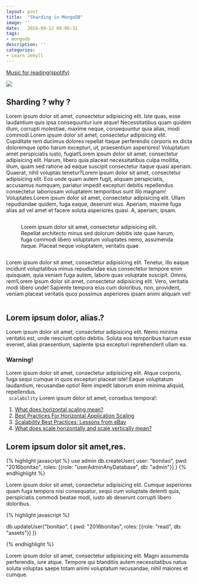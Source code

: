 ```yaml
---
layout: post
title:  "Sharding in MongoDB"
image: ''
date:   2016-09-12 00:06:31
tags:
- mongodb
description: ''
categories:
- Learn Jekyll 
---
```


<p class="music-read"><a href="spotify:track:4DAZ8UYNpWVIV46aLkN2Qp">Music for reading(spotify)</a></p>

<img src="http://cdn1.tnwcdn.com/wp-content/blogs.dir/1/files/2016/02/raw.gif">

## Sharding ? why ?

Lorem ipsum dolor sit amet, consectetur adipisicing elit. Iste quas, esse laudantium quis ipsa consequuntur iure atque! Necessitatibus quam quidem illum, corrupti molestiae, maxime neque, consequuntur quia alias, modi commodi.Lorem ipsum dolor sit amet, consectetur adipisicing elit. Cupiditate rem ducimus dolores repellat itaque perferendis corporis ex dicta doloremque optio harum excepturi, ut, praesentium asperiores! Voluptatum amet perspiciatis iusto, fugiat!Lorem ipsum dolor sit amet, consectetur adipisicing elit. Harum, libero quia placeat necessitatibus culpa mollitia, illum, quam sed ratione ad eaque suscipit consectetur itaque quasi aperiam. Quaerat, nihil voluptas tenetur?Lorem ipsum dolor sit amet, consectetur adipisicing elit. Eos unde quam autem fugit, aliquam perspiciatis, accusamus numquam, pariatur impedit excepturi debitis repellendus consectetur laboriosam voluptatem temporibus sunt illo magnam! Voluptates.Lorem ipsum dolor sit amet, consectetur adipisicing elit. Ullam repudiandae quidem, fuga eaque, deserunt eius. Aperiam, maxime fuga alias ad vel amet et facere soluta asperiores quasi. A, aperiam, ipsam.

<figure class="foto-legenda">
	<img src="{{ "/assets/img/sharding-gerenciamento-usuarios/ajudando-carregar.jpg"}}" alt="">
	<figcaption> <p>Lorem ipsum dolor sit amet, consectetur adipisicing elit. Repellat architecto minus sed dolorum debitis iste quae harum, fuga commodi libero voluptatum voluptates nemo, assumenda itaque. Placeat neque voluptatem, veritatis quae.</p>
	</figcaption>
</figure>

<img src="https://commons.wikimedia.org/wiki/File:Leibniz%27s_drawing_of_his_calculating_machine.jpg" alt="">

Lorem ipsum dolor sit amet, consectetur adipisicing elit. Tenetur, illo eaque incidunt voluptatibus minus repudiandae eius consectetur tempore enim quisquam, quia veniam fuga autem, labore quas voluptate suscipit. Omnis, rem!Lorem ipsum dolor sit amet, consectetur adipisicing elit. Vero, veritatis modi libero unde! Sapiente tempora eius cum doloribus, non, provident, veniam placeat veritatis quos possimus asperiores ipsam animi aliquam vel!

<img src="https://nooscope.ai/NOOSCOPE.pdf" alt="">

## Lorem ipsum dolor, alias.?

Lorem ipsum dolor sit amet, consectetur adipisicing elit. Nemo minima veritatis est, unde nesciunt optio debitis. Soluta eos temporibus harum esse eveniet, alias praesentium, sapiente ipsa excepturi reprehenderit ullam ea.

### Warning!

Lorem ipsum dolor sit amet, consectetur adipisicing elit. Atque corporis, fuga sequi cumque in quos excepturi placeat iste! Eaque voluptatum laudantium, recusandae optio! Rem impedit laborum enim minima aliquid, repellendus.<br>
` scalability` Lorem ipsum dolor sit amet, consebus tempora!:

1. <a href="http://dba.stackexchange.com/questions/4508/what-does-horizontal-scaling-mean" target="_blank">What does horizontal scaling mean?</a>
2. <a href="https://blog.openshift.com/best-practices-for-horizontal-application-scaling/" target="_blank">Best Practices For Horizontal Application Scaling</a>
3. <a href="http://www.infoq.com/articles/ebay-scalability-best-practices" target="_blank">Scalability Best Practices: Lessons from eBay</a>
4. <a href="http://stackoverflow.com/questions/5401992/what-does-scale-horizontally-and-scale-vertically-mean" target="_blank">What does scale horizontally and scale vertically mean?</a>

## Lorem ipsum dolor sit amet,res.


{% highlight javascript %}
use admin
db.createUser{
	user: "bonitao",
	pwd: "2016bonitao",
	roles: [{role: "userAdminAnyDatabase", db: "admin"}]
}
{% endhighlight %}

Lorem ipsum dolor sit amet, consectetur adipisicing elit. Cumque asperiores quam fuga tempora nisi consequatur, sequi cum voluptate deleniti quis, perspiciatis commodi beatae modi, iusto ab deserunt corrupti libero doloribus.

{% highlight javascript %}

db.updateUser("bonitao",
{
	pwd: "2016bonitao",
	roles: [{role: "read", db: "assets"}]
})

{% endhighlight %}

Lorem ipsum dolor sit amet, consectetur adipisicing elit. Magni assumenda perferendis, iure atque. Tempore qui blanditiis autem necessitatibus natus soluta voluptas saepe totam animi voluptatum recusandae, nihil maiores et cumque.
